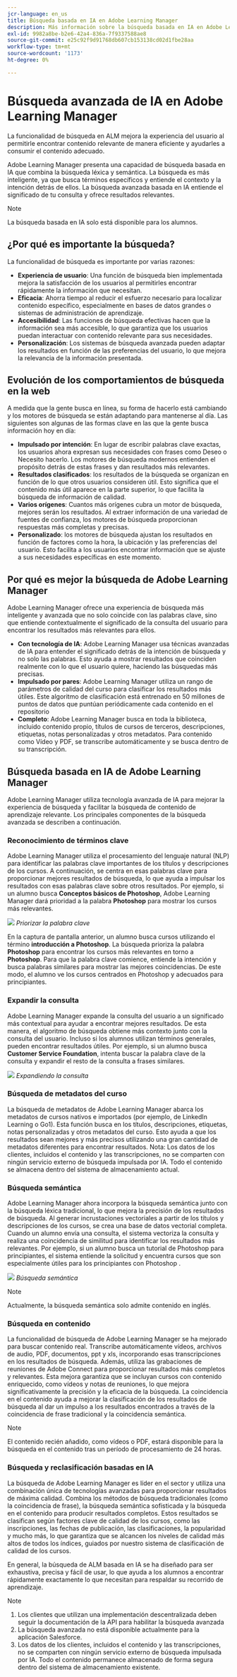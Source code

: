 ```yaml
---
jcr-language: en_us
title: Búsqueda basada en IA en Adobe Learning Manager
description: Más información sobre la búsqueda basada en IA en Adobe Learning Manager
exl-id: 9982a8be-b2e6-42a4-836a-7f9337588ae8
source-git-commit: e25c92f9d91768db607cb153138cd02d1fbe28aa
workflow-type: tm+mt
source-wordcount: '1173'
ht-degree: 0%

---
```


# Búsqueda avanzada de IA en Adobe Learning Manager

La funcionalidad de búsqueda en ALM mejora la experiencia del usuario al permitirle encontrar contenido relevante de manera eficiente y ayudarles a consumir el contenido adecuado.

Adobe Learning Manager presenta una capacidad de búsqueda basada en IA que combina la búsqueda léxica y semántica. La búsqueda es más inteligente, ya que busca términos específicos y entiende el contexto y la intención detrás de ellos. La búsqueda avanzada basada en IA entiende el significado de tu consulta y ofrece resultados relevantes.

>[!NOTE]
>
>La búsqueda basada en IA solo está disponible para los alumnos.

## ¿Por qué es importante la búsqueda?

La funcionalidad de búsqueda es importante por varias razones:

* **Experiencia de usuario**: Una función de búsqueda bien implementada mejora la satisfacción de los usuarios al permitirles encontrar rápidamente la información que necesitan.
* **Eficacia**: Ahorra tiempo al reducir el esfuerzo necesario para localizar contenido específico, especialmente en bases de datos grandes o sistemas de administración de aprendizaje.
* **Accesibilidad**: Las funciones de búsqueda efectivas hacen que la información sea más accesible, lo que garantiza que los usuarios puedan interactuar con contenido relevante para sus necesidades.
* **Personalización**: Los sistemas de búsqueda avanzada pueden adaptar los resultados en función de las preferencias del usuario, lo que mejora la relevancia de la información presentada.

## Evolución de los comportamientos de búsqueda en la web

A medida que la gente busca en línea, su forma de hacerlo está cambiando y los motores de búsqueda se están adaptando para mantenerse al día. Las siguientes son algunas de las formas clave en las que la gente busca información hoy en día:

* **Impulsado por intención**: En lugar de escribir palabras clave exactas, los usuarios ahora expresan sus necesidades con frases como Deseo o Necesito hacerlo. Los motores de búsqueda modernos entienden el propósito detrás de estas frases y dan resultados más relevantes.
* **Resultados clasificados**: los resultados de la búsqueda se organizan en función de lo que otros usuarios consideren útil. Esto significa que el contenido más útil aparece en la parte superior, lo que facilita la búsqueda de información de calidad.
* **Varios orígenes**: Cuantos más orígenes cubra un motor de búsqueda, mejores serán los resultados. Al extraer información de una variedad de fuentes de confianza, los motores de búsqueda proporcionan respuestas más completas y precisas.
* **Personalizado**: los motores de búsqueda ajustan los resultados en función de factores como la hora, la ubicación y las preferencias del usuario. Esto facilita a los usuarios encontrar información que se ajuste a sus necesidades específicas en este momento.

## Por qué es mejor la búsqueda de Adobe Learning Manager

Adobe Learning Manager ofrece una experiencia de búsqueda más inteligente y avanzada que no solo coincide con las palabras clave, sino que entiende contextualmente el significado de la consulta del usuario para encontrar los resultados más relevantes para ellos.

* **Con tecnología de IA**: Adobe Learning Manager usa técnicas avanzadas de IA para entender el significado detrás de la intención de búsqueda y no solo las palabras. Esto ayuda a mostrar resultados que coinciden realmente con lo que el usuario quiere, haciendo las búsquedas más precisas.
* **Impulsado por pares**: Adobe Learning Manager utiliza un rango de parámetros de calidad del curso para clasificar los resultados más útiles. Este algoritmo de clasificación está entrenado en 50 millones de puntos de datos que puntúan periódicamente cada contenido en el repositorio
* **Completo**: Adobe Learning Manager busca en toda la biblioteca, incluido contenido propio, títulos de cursos de terceros, descripciones, etiquetas, notas personalizadas y otros metadatos. Para contenido como Vídeo y PDF, se transcribe automáticamente y se busca dentro de su transcripción.

## Búsqueda basada en IA de Adobe Learning Manager

Adobe Learning Manager utiliza tecnología avanzada de IA para mejorar la experiencia de búsqueda y facilitar la búsqueda de contenido de aprendizaje relevante. Los principales componentes de la búsqueda avanzada se describen a continuación.

### Reconocimiento de términos clave

Adobe Learning Manager utiliza el procesamiento del lenguaje natural (NLP) para identificar las palabras clave importantes de los títulos y descripciones de los cursos. A continuación, se centra en esas palabras clave para proporcionar mejores resultados de búsqueda, lo que ayuda a impulsar los resultados con esas palabras clave sobre otros resultados. Por ejemplo, si un alumno busca **Conceptos básicos de Photoshop**, Adobe Learning Manager dará prioridad a la palabra **Photoshop** para mostrar los cursos más relevantes.

![](assets/search-2.png)
_Priorizar la palabra clave_

En la captura de pantalla anterior, un alumno busca cursos utilizando el término **introducción a Photoshop**. La búsqueda prioriza la palabra **Photoshop** para encontrar los cursos más relevantes en torno a **Photoshop**. Para que la palabra clave comience, entiende la intención y busca palabras similares para mostrar las mejores coincidencias. De este modo, el alumno ve los cursos centrados en Photoshop y adecuados para principiantes.

### Expandir la consulta

Adobe Learning Manager expande la consulta del usuario a un significado más contextual para ayudar a encontrar mejores resultados. De esta manera, el algoritmo de búsqueda obtiene más contexto junto con la consulta del usuario. Incluso si los alumnos utilizan términos generales, pueden encontrar resultados útiles. Por ejemplo, si un alumno busca **Customer Service Foundation**, intenta buscar la palabra clave de la consulta y expandir el resto de la consulta a frases similares.

![](assets/search-1.png)
_Expandiendo la consulta_

### Búsqueda de metadatos del curso

La búsqueda de metadatos de Adobe Learning Manager abarca los metadatos de cursos nativos e importados (por ejemplo, de LinkedIn Learning o Go1). Esta función busca en los títulos, descripciones, etiquetas, notas personalizadas y otros metadatos del curso. Esto ayuda a que los resultados sean mejores y más precisos utilizando una gran cantidad de metadatos diferentes para encontrar resultados.
Nota: Los datos de los clientes, incluidos el contenido y las transcripciones, no se comparten con ningún servicio externo de búsqueda impulsada por IA. Todo el contenido se almacena dentro del sistema de almacenamiento actual.

### Búsqueda semántica

Adobe Learning Manager ahora incorpora la búsqueda semántica junto con la búsqueda léxica tradicional, lo que mejora la precisión de los resultados de búsqueda. Al generar incrustaciones vectoriales a partir de los títulos y descripciones de los cursos, se crea una base de datos vectorial completa. Cuando un alumno envía una consulta, el sistema vectoriza la consulta y realiza una coincidencia de similitud para identificar los resultados más relevantes. Por ejemplo, si un alumno busca un tutorial de Photoshop para principiantes, el sistema entiende la solicitud y encuentra cursos que son especialmente útiles para los principiantes con Photoshop .

![](assets/semantic-search.png)
_Búsqueda semántica_

>[!NOTE]
>
>Actualmente, la búsqueda semántica solo admite contenido en inglés.

### Búsqueda en contenido

La funcionalidad de búsqueda de Adobe Learning Manager se ha mejorado para buscar contenido real. Transcribe automáticamente vídeos, archivos de audio, PDF, documentos, ppt y xls, incorporando esas transcripciones en los resultados de búsqueda. Además, utiliza las grabaciones de reuniones de Adobe Connect para proporcionar resultados más completos y relevantes. Esta mejora garantiza que se incluyan cursos con contenido enriquecido, como vídeos y notas de reuniones, lo que mejora significativamente la precisión y la eficacia de la búsqueda. La coincidencia en el contenido ayuda a mejorar la clasificación de los resultados de búsqueda al dar un impulso a los resultados encontrados a través de la coincidencia de frase tradicional y la coincidencia semántica.

>[!NOTE]
>
>El contenido recién añadido, como vídeos o PDF, estará disponible para la búsqueda en el contenido tras un período de procesamiento de 24 horas.

### Búsqueda y reclasificación basadas en IA

La búsqueda de Adobe Learning Manager es líder en el sector y utiliza una combinación única de tecnologías avanzadas para proporcionar resultados de máxima calidad. Combina los métodos de búsqueda tradicionales (como la coincidencia de frase), la búsqueda semántica sofisticada y la búsqueda en el contenido para producir resultados completos. Estos resultados se clasifican según factores clave de calidad de los cursos, como las inscripciones, las fechas de publicación, las clasificaciones, la popularidad y mucho más, lo que garantiza que se alcancen los niveles de calidad más altos de todos los índices, guiados por nuestro sistema de clasificación de calidad de los cursos.

En general, la búsqueda de ALM basada en IA se ha diseñado para ser exhaustiva, precisa y fácil de usar, lo que ayuda a los alumnos a encontrar rápidamente exactamente lo que necesitan para respaldar su recorrido de aprendizaje.


>[!NOTE]
>
>1. Los clientes que utilizan una implementación descentralizada deben seguir la documentación de la API para habilitar la búsqueda avanzada
>2. La búsqueda avanzada no está disponible actualmente para la aplicación Salesforce.
>3. Los datos de los clientes, incluidos el contenido y las transcripciones, no se comparten con ningún servicio externo de búsqueda impulsada por IA. Todo el contenido permanece almacenado de forma segura dentro del sistema de almacenamiento existente.
